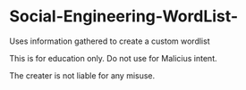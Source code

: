 # Social-Engineering-WordList-
Uses information gathered to create a custom wordlist 



This is for education only.
Do not use for Malicius intent.

The creater is not liable for any misuse.

